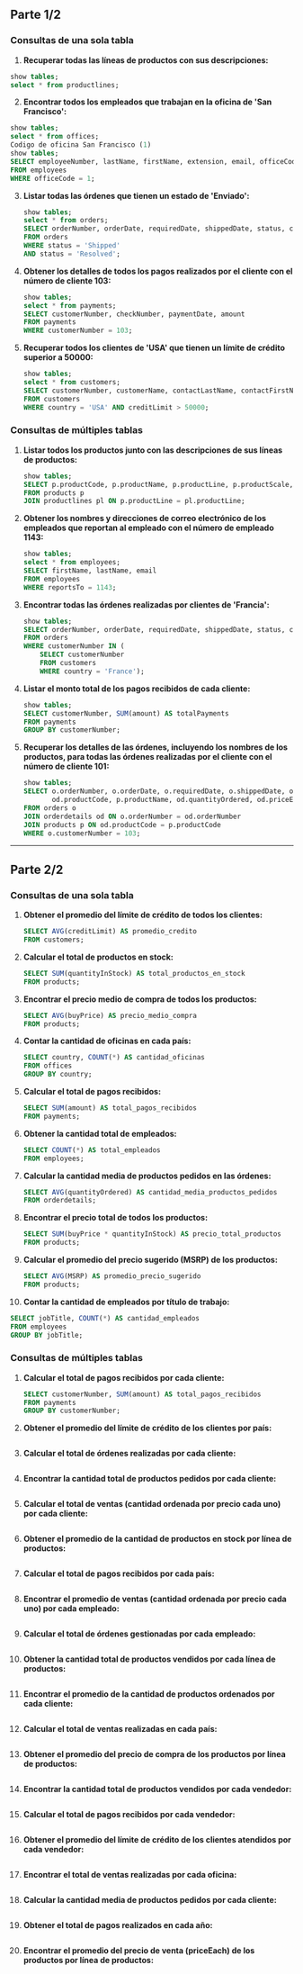 ## Parte 1/2

### Consultas de una sola tabla

1. **Recuperar todas las líneas de productos con sus descripciones:**

```sql
show tables;
select * from productlines;
```



2. **Encontrar todos los empleados que trabajan en la oficina de 'San Francisco':**

```sql
show tables;
select * from offices;
Codigo de oficina San Francisco (1)
show tables;
SELECT employeeNumber, lastName, firstName, extension, email, officeCode, reportsTo, jobTitle
FROM employees
WHERE officeCode = 1;
```


3. **Listar todas las órdenes que tienen un estado de 'Enviado':**

   ```sql
   show tables;
   select * from orders;
   SELECT orderNumber, orderDate, requiredDate, shippedDate, status, comments, customerNumber
   FROM orders
   WHERE status = 'Shipped'
   AND status = 'Resolved';	
   ```

4. **Obtener los detalles de todos los pagos realizados por el cliente con el número de cliente 103:**

   ```sql
   show tables;
   select * from payments;
   SELECT customerNumber, checkNumber, paymentDate, amount
   FROM payments
   WHERE customerNumber = 103;
   ```

5. **Recuperar todos los clientes de 'USA' que tienen un límite de crédito superior a 50000:**

   ```sql
   show tables;
   select * from customers;
   SELECT customerNumber, customerName, contactLastName, contactFirstName, phone, addressLine1, addressLine2, city, state, postalCode, country, salesRepEmployeeNumber, creditLimit
   FROM customers
   WHERE country = 'USA' AND creditLimit > 50000;
   
   ```

### Consultas de múltiples tablas

1. **Listar todos los productos junto con las descripciones de sus líneas de productos:**

   ```sql
   show tables;
   SELECT p.productCode, p.productName, p.productLine, p.productScale, p.productVendor, p.productDescription, p.quantityInStock, p.buyPrice, p.MSRP, pl.textDescription
   FROM products p
   JOIN productlines pl ON p.productLine = pl.productLine;
   ```

2. **Obtener los nombres y direcciones de correo electrónico de los empleados que reportan al empleado con el número de empleado 1143:**

   ```sql
   show tables;
   select * from employees;
   SELECT firstName, lastName, email
   FROM employees
   WHERE reportsTo = 1143;
   ```

3. **Encontrar todas las órdenes realizadas por clientes de 'Francia':**

   ```sql
   show tables;
   SELECT orderNumber, orderDate, requiredDate, shippedDate, status, comments, customerNumber
   FROM orders
   WHERE customerNumber IN (
       SELECT customerNumber
       FROM customers
       WHERE country = 'France');
   ```

4. **Listar el monto total de los pagos recibidos de cada cliente:**

   ```sql
   show tables;
   SELECT customerNumber, SUM(amount) AS totalPayments
   FROM payments
   GROUP BY customerNumber;
   ```

5. **Recuperar los detalles de las órdenes, incluyendo los nombres de los productos, para todas las órdenes realizadas por el cliente con el número de cliente 101:**

   ```sql
   show tables;
   SELECT o.orderNumber, o.orderDate, o.requiredDate, o.shippedDate, o.status, o.comments, 
          od.productCode, p.productName, od.quantityOrdered, od.priceEach, od.orderLineNumber
   FROM orders o
   JOIN orderdetails od ON o.orderNumber = od.orderNumber
   JOIN products p ON od.productCode = p.productCode
   WHERE o.customerNumber = 103;
   ```



-------------------------------------------------------------------------------------------------------------------------------------------------------------------------------------------



## Parte 2/2

### Consultas de una sola tabla

1. **Obtener el promedio del límite de crédito de todos los clientes:**

   ```sql
   SELECT AVG(creditLimit) AS promedio_credito
   FROM customers;
   ```

2. **Calcular el total de productos en stock:**

   ```sql
   SELECT SUM(quantityInStock) AS total_productos_en_stock
   FROM products;
   ```

3. **Encontrar el precio medio de compra de todos los productos:**

   ```sql
   SELECT AVG(buyPrice) AS precio_medio_compra
   FROM products;
   ```

4. **Contar la cantidad de oficinas en cada país:**

   ```sql
   SELECT country, COUNT(*) AS cantidad_oficinas
   FROM offices
   GROUP BY country;
   ```

5. **Calcular el total de pagos recibidos:**

   ```sql
   SELECT SUM(amount) AS total_pagos_recibidos
   FROM payments;
   ```

6. **Obtener la cantidad total de empleados:**

   ```sql
   SELECT COUNT(*) AS total_empleados
   FROM employees;
   ```

7. **Calcular la cantidad media de productos pedidos en las órdenes:**

   ```sql
   SELECT AVG(quantityOrdered) AS cantidad_media_productos_pedidos
   FROM orderdetails;
   ```

8. **Encontrar el precio total de todos los productos:**

   ```sql
   SELECT SUM(buyPrice * quantityInStock) AS precio_total_productos
   FROM products;
   ```

9. **Calcular el promedio del precio sugerido (MSRP) de los productos:**

   ```sql
   SELECT AVG(MSRP) AS promedio_precio_sugerido
   FROM products;
   ```

10. **Contar la cantidad de empleados por título de trabajo:**

```sql
SELECT jobTitle, COUNT(*) AS cantidad_empleados
FROM employees
GROUP BY jobTitle;
```

### Consultas de múltiples tablas

1. **Calcular el total de pagos recibidos por cada cliente:**

   ```sql
   SELECT customerNumber, SUM(amount) AS total_pagos_recibidos
   FROM payments
   GROUP BY customerNumber;
   ```

2. **Obtener el promedio del límite de crédito de los clientes por país:**

   ```sql
   
   ```

3. **Calcular el total de órdenes realizadas por cada cliente:**

   ```sql
   
   ```

4. **Encontrar la cantidad total de productos pedidos por cada cliente:**

   ```sql
   
   ```

5. **Calcular el total de ventas (cantidad ordenada por precio cada uno) por cada cliente:**

   ```
   
   ```

6. **Obtener el promedio de la cantidad de productos en stock por línea de productos:**

   ```
   
   ```

7. **Calcular el total de pagos recibidos por cada país:**

   ```
   
   ```

8. **Encontrar el promedio de ventas (cantidad ordenada por precio cada uno) por cada empleado:**

   ```
   
   ```

9. **Calcular el total de órdenes gestionadas por cada empleado:**

   ```
   
   ```

10. **Obtener la cantidad total de productos vendidos por cada línea de productos:**

    ```
    
    ```

11. **Encontrar el promedio de la cantidad de productos ordenados por cada cliente:**

    ```
    
    ```

12. **Calcular el total de ventas realizadas en cada país:**

    ```
    
    ```

13. **Obtener el promedio del precio de compra de los productos por línea de productos:**

    ```
    
    ```

14. **Encontrar la cantidad total de productos vendidos por cada vendedor:**

    ```sql
    
    ```

15. **Calcular el total de pagos recibidos por cada vendedor:**

    ```sql
    
    ```

16. **Obtener el promedio del límite de crédito de los clientes atendidos por cada vendedor:**

    ```sql
    
    ```

17. **Encontrar el total de ventas realizadas por cada oficina:**

    ```sql
    
    ```

18. **Calcular la cantidad media de productos pedidos por cada cliente:**

    ```sql
    
    ```

19. **Obtener el total de pagos realizados en cada año:**

    ```sql
    
    ```

20. **Encontrar el promedio del precio de venta (priceEach) de los productos por línea de productos:**

    ```sql
    
    ```